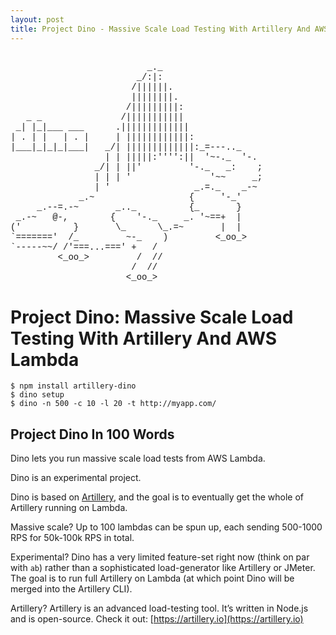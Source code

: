 ```yaml
---
layout: post
title: Project Dino - Massive Scale Load Testing With Artillery And AWS Lambda
---
```


<pre style="font-family: menlo, courier, monospace;">

                          _._
                        _/:|:
                       /||||||.
                       ||||||||.
                      /|||||||||:
   _ _               /|||||||||||
 _| |_|___ ___      .|||||||||||||
| . | |   | . |     | ||||||||||||:
|___|_|_|_|___|   _/| |||||||||||||:_=---.._
                  | | |||||:'''':||  '~-._  '-.
                _/| | ||'         '-._   _:    ;
                | | | '               '~~     _;
                | '                _.=._    _-~
             _.~                  {     '-_'
     _.--=.-~       _.._          {_       }
 _.-~   @-,        {    '-._     _. '~==+  |
('          }       \_      \_.=~       |  |
`======='  /_         ~-_    )         <_oo_>
`-----~~/ /'===...===' +   /
         <_oo_>         /  //
                       /  //
                      <_oo_>
</pre>

# Project Dino: Massive Scale Load Testing With Artillery And AWS Lambda

```
$ npm install artillery-dino
$ dino setup
$ dino -n 500 -c 10 -l 20 -t http://myapp.com/
```

## Project Dino In 100 Words

Dino lets you run massive scale load tests from AWS Lambda.

Dino is an experimental project.

Dino is based on [Artillery](https://artillery.io), and the goal is to eventually get the whole of Artillery running on Lambda.

Massive scale? Up to 100 lambdas can be spun up, each sending 500-1000 RPS for 50k-100k RPS in total.

Experimental? Dino has a very limited feature-set right now (think on par with `ab`) rather than a sophisticated load-generator like Artillery or JMeter. The goal is to run full Artillery on Lambda (at which point Dino will be merged into the Artillery CLI).

Artillery? Artillery is an advanced load-testing tool. It’s written in Node.js and is open-source. Check it out: [https://artillery.io](https://artillery.io)
